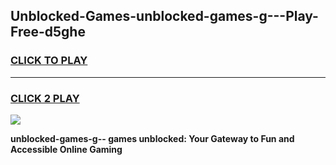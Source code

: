 
## Unblocked-Games-unblocked-games-g---Play-Free-d5ghe
<h3>
<a href="https://premium76.site?title=unblocked-games-g--&ref=17A">CLICK TO PLAY</a></h3>
<hr>

<h3>
<a href="https://premium76.site?title=unblocked-games-g--&ref=17A">CLICK 2 PLAY</a>
  
</h3>

<a href="https://premium76.site?title=unblocked-games-g--&ref=17A"><img src="https://clearcache.store/games.png"></a>


**unblocked-games-g-- games unblocked: Your Gateway to Fun and Accessible Online Gaming**
